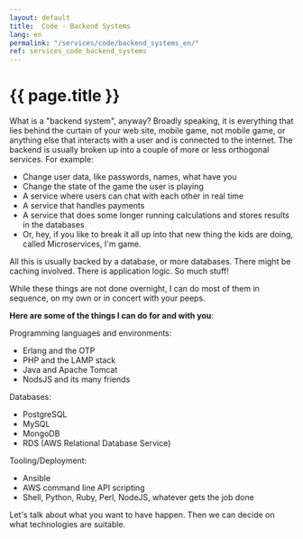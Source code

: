 ```yaml
---
layout: default
title:  Code - Backend Systems
lang: en
permalink: "/services/code/backend_systems_en/"
ref: services_code_backend_systems
---
```

# {{ page.title }}

What is a "backend system", anyway? Broadly speaking, it is everything that lies behind the curtain of your web site, mobile game, not mobile game, or anything else that interacts with a user and is connected to the internet.
The backend is usually broken up into a couple of more or less orthogonal services. For example:
- Change user data, like passwords, names, what have you
- Change the state of the game the user is playing
- A service where users can chat with each other in real time
- A service that handles payments
- A service that does some longer running calculations and stores results in the databases
- Or, hey, if you like to break it all up into that new thing the kids are doing, called Microservices, I'm game.

All this is usually backed by a database, or more databases. There might be caching involved. There is application logic. So much stuff!

While these things are not done overnight, I can do most of them in sequence, on my own or in concert with your peeps.

**Here are some of the things I can do for and with you**:

Programming languages and environments:
- Erlang and the OTP
- PHP and the LAMP stack
- Java and Apache Tomcat
- NodsJS and its many friends

Databases:
- PostgreSQL
- MySQL
- MongoDB
- RDS (AWS Relational Database Service)

Tooling/Deployment:
- Ansible
- AWS command line API scripting
- Shell, Python, Ruby, Perl, NodeJS, whatever gets the job done

Let's talk about what you want to have happen. Then we can decide on what technologies are suitable.
